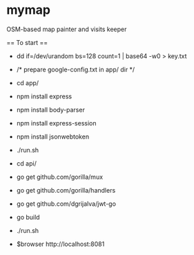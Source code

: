 # mymap
OSM-based map painter and visits keeper

== To start ==

* dd if=/dev/urandom bs=128 count=1 | base64 -w0 > key.txt
* /* prepare google-config.txt in app/ dir */

* cd app/
* npm install express
* npm install body-parser
* npm install express-session
* npm install jsonwebtoken
* ./run.sh

* cd api/
* go get github.com/gorilla/mux
* go get github.com/gorilla/handlers
* go get github.com/dgrijalva/jwt-go
* go build
* ./run.sh

* $browser http://localhost:8081
